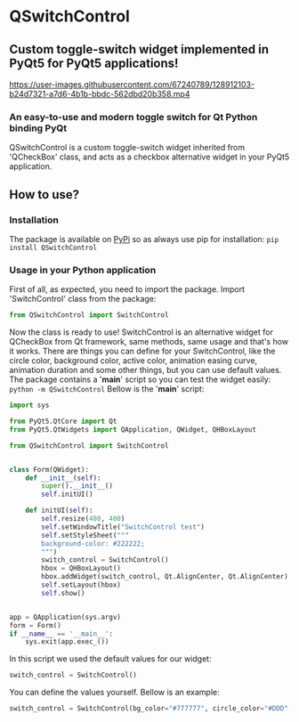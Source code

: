 # QSwitchControl
## Custom toggle-switch widget implemented in PyQt5 for PyQt5 applications!


https://user-images.githubusercontent.com/67240789/128912103-b24d7321-a7d6-4b1b-bbdc-562dbd20b358.mp4




### An easy-to-use and modern toggle switch for Qt Python binding PyQt
QSwitchControl is a custom toggle-switch widget inherited from 'QCheckBox' class, and acts as a checkbox alternative widget in your PyQt5 application.

## How to use?
### Installation
The package is available on [PyPi](https://pypi.org) so as always use pip for installation:
```pip install QSwitchControl```

### Usage in your Python application
First of all, as expected, you need to import the package.
Import 'SwitchControl' class from the package:
```python
from QSwitchControl import SwitchControl
```
Now the class is ready to use!
SwitchControl is an alternative widget for QCheckBox from Qt framework, same methods, same usage and that's how it works.
There are things you can define for your SwitchControl, like the circle color, background color, active color, animation easing curve, animation duration and some other things, but you can use default values. The package contains a '__main__' script so you can test the widget easily:
```python -m QSwitchControl```
Bellow is the '__main__' script:
```python
import sys

from PyQt5.QtCore import Qt
from PyQt5.QtWidgets import QApplication, QWidget, QHBoxLayout

from QSwitchControl import SwitchControl


class Form(QWidget):
	def __init__(self):
		super().__init__()
		self.initUI()

	def initUI(self):
		self.resize(400, 400)
		self.setWindowTitle("SwitchControl test")
		self.setStyleSheet("""
		background-color: #222222;
		""")
		switch_control = SwitchControl()
		hbox = QHBoxLayout()
		hbox.addWidget(switch_control, Qt.AlignCenter, Qt.AlignCenter)
		self.setLayout(hbox)
		self.show()


app = QApplication(sys.argv)
form = Form()
if __name__ == '__main__':
	sys.exit(app.exec_())
```
In this script we used the default values for our widget:
```python
switch_control = SwitchControl()
```
You can define the values yourself. Bellow is an example:
```python
switch_control = SwitchControl(bg_color="#777777", circle_color="#DDD", active_color="#aa00ff", animation_curve=QtCore.QEasingCurve.InOutCubic, animation_duration=300, checked=True, change_cursor=False)
```
